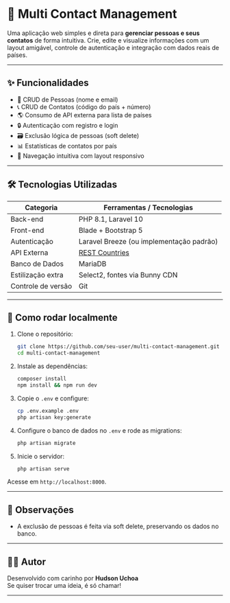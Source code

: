 
# 📇 Multi Contact Management

Uma aplicação web simples e direta para **gerenciar pessoas e seus contatos** de forma intuitiva. Crie, edite e visualize informações com um layout amigável, controle de autenticação e integração com dados reais de países.

---

## ✨ Funcionalidades

- 👤 CRUD de Pessoas (nome e email)
- 📞 CRUD de Contatos (código do país + número)
- 🌎 Consumo de API externa para lista de países
- 🔒 Autenticação com registro e login
- 🗃️ Exclusão lógica de pessoas (soft delete)
- 📊 Estatísticas de contatos por país
- 🧭 Navegação intuitiva com layout responsivo

---

## 🛠️ Tecnologias Utilizadas

| Categoria        | Ferramentas / Tecnologias                  |
|------------------|--------------------------------------------|
| Back-end         | PHP 8.1, Laravel 10                        |
| Front-end        | Blade + Bootstrap 5                       |
| Autenticação     | Laravel Breeze (ou implementação padrão)  |
| API Externa      | [REST Countries](https://restcountries.com) |
| Banco de Dados   | MariaDB                                   |
| Estilização extra| Select2, fontes via Bunny CDN             |
| Controle de versão | Git                                     |

---

## 🚀 Como rodar localmente

1. Clone o repositório:
   ```bash
   git clone https://github.com/seu-user/multi-contact-management.git
   cd multi-contact-management
   ```

2. Instale as dependências:
   ```bash
   composer install
   npm install && npm run dev
   ```

3. Copie o `.env` e configure:
   ```bash
   cp .env.example .env
   php artisan key:generate
   ```

4. Configure o banco de dados no `.env` e rode as migrations:
   ```bash
   php artisan migrate
   ```

5. Inicie o servidor:
   ```bash
   php artisan serve
   ```

Acesse em `http://localhost:8000`.

---

## 📌 Observações

- A exclusão de pessoas é feita via soft delete, preservando os dados no banco.

---

## 🧑‍💻 Autor

Desenvolvido com carinho por **Hudson Uchoa**  
Se quiser trocar uma ideia, é só chamar!

---
